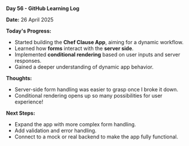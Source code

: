 **Day 56 - GitHub Learning Log**

**Date:** 26 April 2025

**Today's Progress:**
- Started building the **Chef Clause App**, aiming for a dynamic workflow.
- Learned how **forms** interact with the **server side**.
- Implemented **conditional rendering** based on user inputs and server responses.
- Gained a deeper understanding of dynamic app behavior.

**Thoughts:**
- Server-side form handling was easier to grasp once I broke it down.
- Conditional rendering opens up so many possibilities for user experience!

**Next Steps:**
- Expand the app with more complex form handling.
- Add validation and error handling.
- Connect to a mock or real backend to make the app fully functional.
